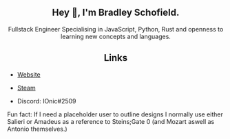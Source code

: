 <h2 align="center">Hey 👋, I'm Bradley Schofield.</h2>
<p align="center">Fullstack Engineer Specialising in JavaScript, Python, Rust and openness to learning new concepts and languages.</p>

<h2 align="center">Links</h2>

- [Website](https://ionicisere.co.uk)

- [Steam](https://steamcommunity.com/id/ionicisere)

- Discord: IOnic#2509

<p>Fun fact: If I need a placeholder user to outline designs I normally use either Salieri or Amadeus as a reference to Steins;Gate 0 (and Mozart aswell as Antonio themselves.)</p>
